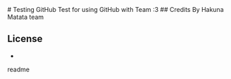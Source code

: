 <snippet>
  <content>
# Testing GitHub
Test for using GitHub with Team :3
## Credits
By Hakuna Matata team

## License
-

  <tabTrigger>readme</tabTrigger>
</snippet>
